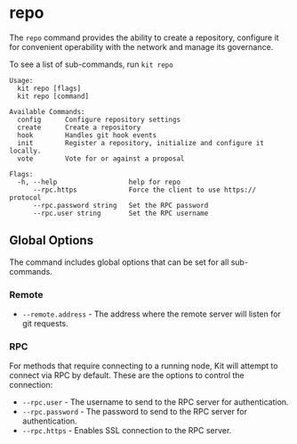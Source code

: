 # repo

The `repo` command provides the ability to create a repository, configure it for convenient operability with the network and manage its governance.

To see a list of sub-commands, run `kit repo`

```text
Usage:
  kit repo [flags]
  kit repo [command]

Available Commands:
  config      Configure repository settings
  create      Create a repository
  hook        Handles git hook events
  init        Register a repository, initialize and configure it locally.
  vote        Vote for or against a proposal

Flags:
  -h, --help                  help for repo
      --rpc.https             Force the client to use https:// protocol
      --rpc.password string   Set the RPC password
      --rpc.user string       Set the RPC username
```

## Global Options

The command includes global options that can be set for all sub-commands.

### Remote

* `--remote.address` - The address where the remote server will listen for git requests.

### RPC

For methods that require connecting to a running node, Kit will attempt to connect via RPC by default. These are the options to control the connection:

* `--rpc.user` - The username to send to the RPC server for authentication.
* `--rpc.password` - The password to send to the RPC server for authentication.
* `--rpc.https` - Enables SSL connection to the RPC server. 

